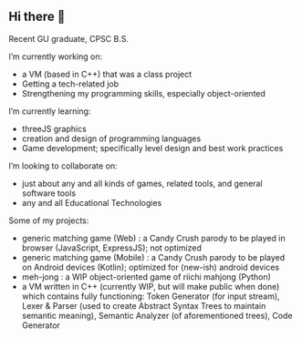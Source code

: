 ## Hi there 👋

Recent GU graduate, CPSC B.S.

I’m currently working on:
  - a VM (based in C++) that was a class project
  - Getting a tech-related job
  - Strengthening my programming skills, especially object-oriented
  
I’m currently learning:
  - threeJS graphics
  - creation and design of programming languages
  - Game development; specifically level design and best work practices

I’m looking to collaborate on:
  - just about any and all kinds of games, related tools, and general software tools
  - any and all Educational Technologies

Some of my projects:
- generic matching game (Web) : a Candy Crush parody to be played in browser (JavaScript, ExpressJS); not optimized
- generic matching game (Mobile) : a Candy Crush parody to be played on Android devices (Kotlin); optimized for (new-ish) android devices
- meh-jong : a WIP object-oriented game of riichi mahjong (Python)
- a VM written in C++ (currently WIP, but will make public when done) which contains fully functioning: Token Generator (for input stream), Lexer & Parser (used to create Abstract Syntax Trees to maintain semantic meaning), Semantic Analyzer (of aforementioned trees), Code Generator
